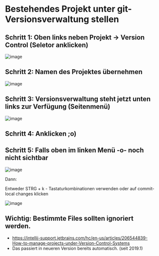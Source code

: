# Bestehendes Projekt unter git-Versionsverwaltung stellen 

## Schritt 1: Oben links neben Projekt -> Version Control (Seletor anklicken) 

![image](https://github.com/jmetzger/training-git-intellij/assets/1933318/d14663b9-7bc0-4c1e-a120-fad908b859d6)

## Schritt 2: Namen des Projektes übernehmen 

![image](https://github.com/jmetzger/training-git-intellij/assets/1933318/e77d0deb-51de-450f-8256-a64ac18be2ea)

## Schritt 3: Versionsverwaltung steht jetzt unten links zur Verfügung (Seitenmenü) 

![image](https://github.com/jmetzger/training-git-intellij/assets/1933318/89f90b5d-bb8a-411a-92aa-19f738add8cb)

## Schritt 4: Anklicken ;o) 

## Schritt 5: Falls oben im linken Menü -o- noch nicht sichtbar 

![image](https://github.com/jmetzger/training-git-intellij/assets/1933318/a29c320e-f572-4d7a-ae2b-e997a98eb4f2)

Dann: 

Entweder STRG + k - Tastaturkombinationen verwenden
oder auf commit-local changes klicken 

![image](https://github.com/jmetzger/training-git-intellij/assets/1933318/4eeb9bcf-e435-4b9b-bfe7-397292a7828f)

## Wichtig: Bestimmte Files sollten ignoriert werden.

  * https://intellij-support.jetbrains.com/hc/en-us/articles/206544839-How-to-manage-projects-under-Version-Control-Systems
  * Das passiert in neueren Version bereits automatisch. (seit 2019.1)
  
